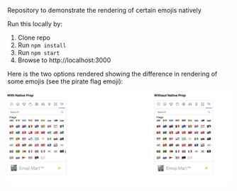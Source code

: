Repository to demonstrate the rendering of certain emojis natively 

Run this locally by:

1. Clone repo
1. Run `npm install`
1. Run `npm start`
1. Browse to http://localhost:3000


Here is the two options rendered showing the difference in rendering of some emojis (see the pirate flag emoji):


![Rendered](/output.png?raw=true "Rendered")